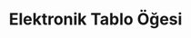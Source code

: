 ﻿---
title: Elektronik Tablo Öğesi
second_title: Aspose.Cells Cloud Documen
type: docs
url: /tr/spreadsheet-elements/
keywords: Learn how to work with spreadsheet elements on Aspose Cells Cloud file
description: Aspose Cells Cloud dosyasında elektronik tablo öğeleriyle nasıl çalışacağınızı öğrenin. SDK, Android, C#, Go, Java, NodeJS, Perl, PHP, Python, Ruby ve Swift gibi çeşitli geliştirme dillerini destekler.
weight: 100
kwords: Excel, Office Bulut, REST API, Elektronik Tablo, PDF, CSV, Json, Markdown, Dosyalar ve Depolama
---
